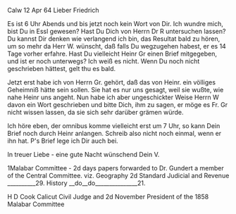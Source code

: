  Calw 12 Apr 64
Lieber Friedrich

Es ist 6 Uhr Abends und bis jetzt noch kein Wort von Dir. Ich wundre mich, bist Du in Essl gewesen? Hast Du Dich von Herrn Dr R untersuchen lassen? Du kannst Dir denken wie verlangend ich bin, das Resultat bald zu hören, um so mehr da Herr W. wünscht, daß falls Du wegzugehen habest, er es 14 Tage vorher erfahre. Hast Du vielleicht Heinr Gr einen Brief mitgegeben, und ist er noch unterwegs? Ich weiß es nicht. Wenn Du noch nicht geschrieben hättest, gelt thu es bald.

Jetzt erst habe ich von Herrn Gr. gehört, daß das von Heinr. ein völliges Geheimniß hätte sein sollen. Sie hat es nur uns gesagt, weil sie wußte, wie nahe Heinr uns angeht. Nun habe ich aber ungeschickter Weise Herrn W davon ein Wort geschrieben und bitte Dich, ihm zu sagen, er möge es Fr. Gr nicht wissen lassen, da sie sich sehr darüber grämen würde.

Ich höre eben, der omnibus komme vielleicht erst um 7 Uhr, so kann Dein Brief noch durch Heinr anlangen. Schreib also nicht noch einmal, wenn er ihn hat. P's Brief lege ich Dir auch bei.

In treuer Liebe - eine gute Nacht wünschend
 Dein V.



1Malabar Committee - 2d days papers forwarded to Dr. Gundert a member of the Central Committee.
viz. Geography 2d Standard
Judicial and Revenue __________29.
History __do__do_______________21.

 H D Cook
Calicut Civil Judge and
2d November President of the
1858 Malabar Committee
